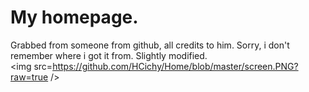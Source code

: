 # My homepage.
Grabbed from someone from github, all credits to him. Sorry, i don't remember where i got it from. Slightly modified.
<br/>
<img src=https://github.com/HCichy/Home/blob/master/screen.PNG?raw=true />
